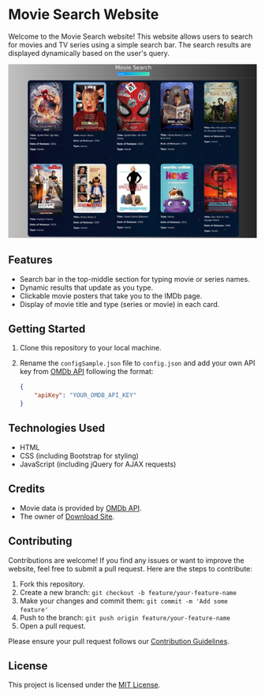 # Movie Search Website

Welcome to the Movie Search website! This website allows users to search for movies and TV series using a simple search bar. The search results are displayed dynamically based on the user's query.

![Website Screenshot](https://github.com/dhimanparas20/dynamicSearch/blob/main/screenshot.png)

## Features

- Search bar in the top-middle section for typing movie or series names.
- Dynamic results that update as you type.
- Clickable movie posters that take you to the IMDb page.
- Display of movie title and type (series or movie) in each card.

## Getting Started

1. Clone this repository to your local machine.
2. Rename the `configSample.json` file to `config.json` and add your own API key from [OMDb API](http://www.omdbapi.com/) following the format:

   ```json
   {
       "apiKey": "YOUR_OMDB_API_KEY"
   }
   ```

## Technologies Used

- HTML
- CSS (including Bootstrap for styling)
- JavaScript (including jQuery for AJAX requests)

## Credits

- Movie data is provided by [OMDb API](http://www.omdbapi.com/).
- The owner of [Download Site](https://tgarchive.eu.org/).

## Contributing

Contributions are welcome! If you find any issues or want to improve the website, feel free to submit a pull request. Here are the steps to contribute:

1. Fork this repository.
2. Create a new branch: `git checkout -b feature/your-feature-name`
3. Make your changes and commit them: `git commit -m 'Add some feature'`
4. Push to the branch: `git push origin feature/your-feature-name`
5. Open a pull request.

Please ensure your pull request follows our [Contribution Guidelines](CONTRIBUTING.md).

## License

This project is licensed under the [MIT License](LICENSE).
